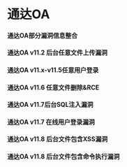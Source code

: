 # 通达OA

#### 通达OA部分漏洞信息整合

#### 通达OA v11.2 后台任意文件上传漏洞

#### 通达OA v11.x-v11.5任意用户登录

#### 通达OA v11.6 任意文件删除&RCE

#### 通达OA v11.7后台SQL注入漏洞

#### 通达OA v11.7 在线用户登录漏洞

#### 通达OA v11.8 后台文件包含XSS漏洞

#### 通达OA v11.8 后台文件包含命令执行漏洞



